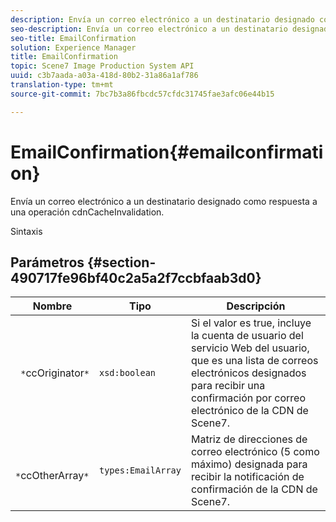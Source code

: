 ```yaml
---
description: Envía un correo electrónico a un destinatario designado como respuesta a una operación cdnCacheInvalidation.
seo-description: Envía un correo electrónico a un destinatario designado como respuesta a una operación cdnCacheInvalidation.
seo-title: EmailConfirmation
solution: Experience Manager
title: EmailConfirmation
topic: Scene7 Image Production System API
uuid: c3b7aada-a03a-418d-80b2-31a86a1af786
translation-type: tm+mt
source-git-commit: 7bc7b3a86fbcdc57cfdc31745fae3afc06e44b15

---
```



# EmailConfirmation{#emailconfirmation}

Envía un correo electrónico a un destinatario designado como respuesta a una operación cdnCacheInvalidation.

Sintaxis

## Parámetros {#section-490717fe96bf40c2a5a2f7ccbfaab3d0}

| Nombre | Tipo | Descripción |
|---|---|---|
| ` *`ccOriginator`*` | `xsd:boolean` | Si el valor es true, incluye la cuenta de usuario del servicio Web del usuario, que es una lista de correos electrónicos designados para recibir una confirmación por correo electrónico de la CDN de Scene7. |
| ` *`ccOtherArray`*` | `types:EmailArray` | Matriz de direcciones de correo electrónico (5 como máximo) designada para recibir la notificación de confirmación de la CDN de Scene7. |

